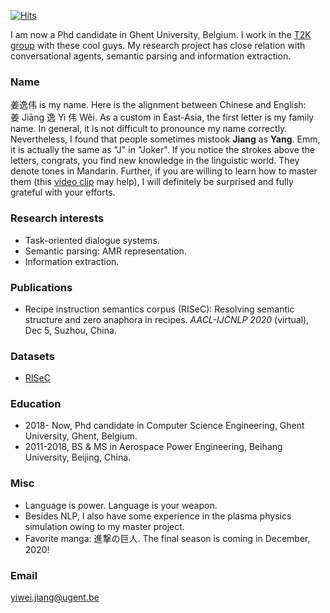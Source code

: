 [![Hits](https://hits.seeyoufarm.com/api/count/incr/badge.svg?url=https%3A%2F%2Fyiweijiang2015.github.io&count_bg=%2379C83D&title_bg=%23555555&icon=&icon_color=%23E7E7E7&title=Visitors&edge_flat=false)](https://hits.seeyoufarm.com)

I am now a Phd candidate in Ghent University, Belgium. I work in the [T2K group](https://ugentt2k.github.io/) with these cool guys. My research project has close relation with conversational agents, semantic parsing and information extraction.

### Name
姜逸伟 is my name. Here is the alignment between Chinese and English:<br>姜 Jiāng 逸 Yì 伟 Wěi. As a custom in East-Asia, the first letter is my family name. In general, it is not difficult to pronounce my name correctly. 
Nevertheless, I found that people sometimes mistook **Jiang** as **Yang**. Emm, it is actually the same as "J" in "Joker". 
If you notice the strokes above the letters, congrats, you find new knowledge in the linguistic world. They denote tones in Mandarin.
Further, if you are willing to learn how to master them (this [video clip](https://youtu.be/Wo13IvKqb4Y) may help), I will definitely be surprised and fully grateful with your efforts.

### Research interests
- Task-oriented dialogue systems.
- Semantic parsing: AMR representation.
- Information extraction.

### Publications
- Recipe instruction semantics corpus (RISeC): Resolving semantic structure and zero anaphora in recipes. *AACL-IJCNLP 2020* (virtual), Dec 5, Suzhou, China.

### Datasets
- [RISeC](https://github.com/YiweiJiang2015/RISeC)

### Education
- 2018- Now, Phd candidate in Computer Science Engineering, Ghent University, Ghent, Belgium.
- 2011-2018, BS & MS in Aerospace Power Engineering, Beihang University, Beijing, China.


### Misc
- Language is power. Language is your weapon.
- Besides NLP, I also have some experience in the plasma physics simulation owing to my master project. 
- Favorite manga: 進撃の巨人. The final season is coming in December, 2020!

### Email
yiwei.jiang@ugent.be

